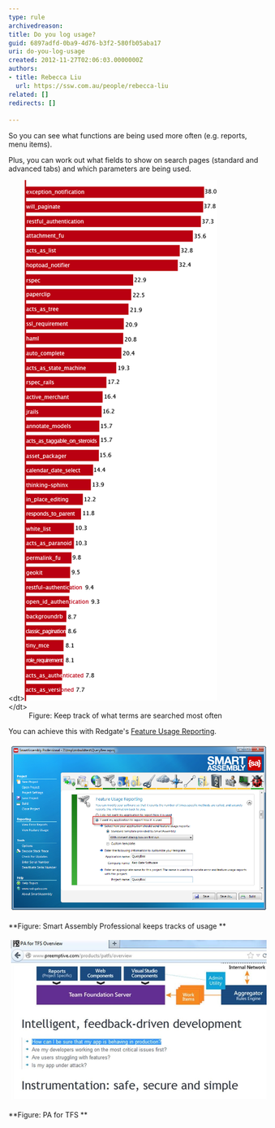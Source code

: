 ```yaml
---
type: rule
archivedreason: 
title: Do you log usage?
guid: 6897adfd-0ba9-4d76-b3f2-580fb05aba17
uri: do-you-log-usage
created: 2012-11-27T02:06:03.0000000Z
authors:
- title: Rebecca Liu
  url: https://ssw.com.au/people/rebecca-liu
related: []
redirects: []

---
```


So you can see what functions are being used more often (e.g. reports, menu items).

<!--endintro-->
 Plus, you can work out what fields to show on search pages (standard and advanced tabs) and which parameters are being used. <dl class="image">&lt;dt&gt;<img alt="Good Log usage" src="../../assets/GoodLogUsage.png"><br>&lt;/dt&gt; <dd>Figure: Keep track of what terms are searched most often<br></dd></dl>
You can achieve this with Redgate's [Feature Usage Reporting](http://www.red-gate.com/products/dotnet-development/smartassembly/).
<dl class="ssw15-rteElement-ImageArea"><img alt="logusage-smartassembly.png" src="logusage-smartassembly.png" style="margin:5px;width:650px;"></dl> **Figure: Smart Assembly Professional keeps tracks of usage
** <dl class="ssw15-rteElement-ImageArea"><img alt="logusage-pafortfs.jpg" src="logusage-pafortfs.jpg" style="margin:5px;width:650px;"></dl> **Figure: PA for TFS
**

